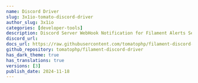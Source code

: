 ```yaml
---
name: Discord Driver
slug: 3x1io-tomato-discord-driver
author_slug: 3x1io
categories: [developer-tools]
description: Discord Server WebHook Notification for Filament Alerts Sender
discord_url:
docs_url: https://raw.githubusercontent.com/tomatophp/filament-discord-driver/master/README.md
github_repository: tomatophp/filament-discord-driver
has_dark_theme: true
has_translations: true
versions: [3]
publish_date: 2024-11-18
---
```

